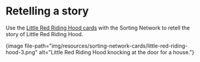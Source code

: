 # Retelling a story

Use the [Little Red Riding Hood cards]('resources:resource' 'sorting-network-cards') with the Sorting Network to retell the story of Little Red Riding Hood.

{image file-path="img/resources/sorting-network-cards/little-red-riding-hood-3.png" alt="Little Red Riding Hood knocking at the door for a house."}